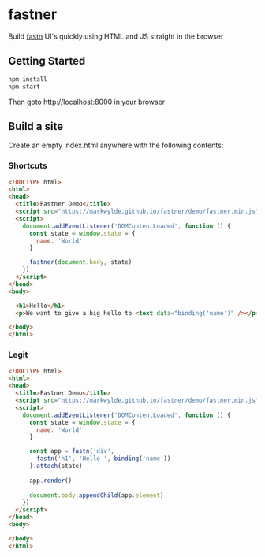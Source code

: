 # fastner
Build [fastn](https://github.com/korynunn/fastn) UI's quickly using HTML and JS straight in the browser

## Getting Started
```bash
npm install
npm start
```

Then goto http://localhost:8000 in your browser

## Build a site
Create an empty index.html anywhere with the following contents:

### Shortcuts
```html
<!DOCTYPE html>
<html>
<head>
  <title>Fastner Demo</title>
  <script src="https://markwylde.github.io/fastner/demo/fastner.min.js"></script>
  <script>
    document.addEventListener('DOMContentLoaded', function () {
      const state = window.state = {
        name: 'World'
      }

      fastner(document.body, state)
    })
  </script>
</head>
<body>

  <h1>Hello</h1>
  <p>We want to give a big hello to <text data="binding('name')" /></p>

</body>
</html>
```

### Legit
```html
<!DOCTYPE html>
<html>
<head>
  <title>Fastner Demo</title>
  <script src="https://markwylde.github.io/fastner/demo/fastner.min.js"></script>
  <script>
    document.addEventListener('DOMContentLoaded', function () {
      const state = window.state = {
        name: 'World'
      }

      const app = fastn('div',
        fastn('h1', 'Hello ', binding('name'))
      ).attach(state)
      
      app.render()
      
      document.body.appendChild(app.element)
    })
  </script>
</head>
<body>

</body>
</html>
```